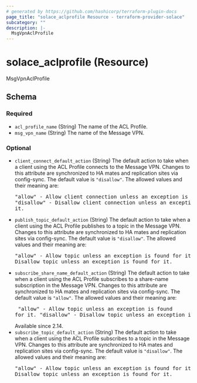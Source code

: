 ```yaml
---
# generated by https://github.com/hashicorp/terraform-plugin-docs
page_title: "solace_aclprofile Resource - terraform-provider-solace"
subcategory: ""
description: |-
  MsgVpnAclProfile
---
```


# solace_aclprofile (Resource)

MsgVpnAclProfile



<!-- schema generated by tfplugindocs -->
## Schema

### Required

- `acl_profile_name` (String) The name of the ACL Profile.
- `msg_vpn_name` (String) The name of the Message VPN.

### Optional

- `client_connect_default_action` (String) The default action to take when a client using the ACL Profile connects to the Message VPN. Changes to this attribute are synchronized to HA mates and replication sites via config-sync. The default value is `"disallow"`. The allowed values and their meaning are:  <pre> "allow" - Allow client connection unless an exception is found for it. "disallow" - Disallow client connection unless an exception is found for it. </pre>
- `publish_topic_default_action` (String) The default action to take when a client using the ACL Profile publishes to a topic in the Message VPN. Changes to this attribute are synchronized to HA mates and replication sites via config-sync. The default value is `"disallow"`. The allowed values and their meaning are:  <pre> "allow" - Allow topic unless an exception is found for it. "disallow" - Disallow topic unless an exception is found for it. </pre>
- `subscribe_share_name_default_action` (String) The default action to take when a client using the ACL Profile subscribes to a share-name subscription in the Message VPN. Changes to this attribute are synchronized to HA mates and replication sites via config-sync. The default value is `"allow"`. The allowed values and their meaning are:  <pre> "allow" - Allow topic unless an exception is found for it. "disallow" - Disallow topic unless an exception is found for it. </pre>  Available since 2.14.
- `subscribe_topic_default_action` (String) The default action to take when a client using the ACL Profile subscribes to a topic in the Message VPN. Changes to this attribute are synchronized to HA mates and replication sites via config-sync. The default value is `"disallow"`. The allowed values and their meaning are:  <pre> "allow" - Allow topic unless an exception is found for it. "disallow" - Disallow topic unless an exception is found for it. </pre>


